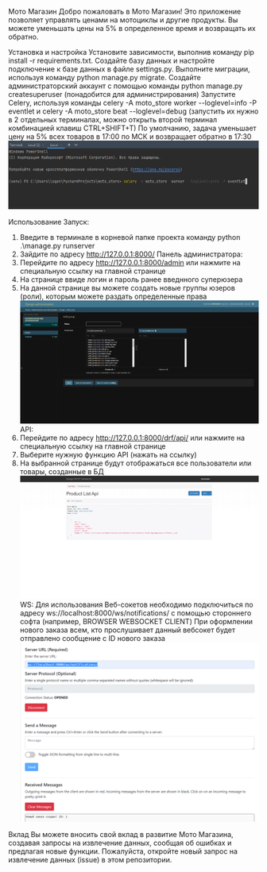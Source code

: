 Мото Магазин
Добро пожаловать в Мото Магазин! Это приложение позволяет управлять ценами на мотоциклы и другие продукты. Вы можете уменьшать цены на 5% в определенное время и возвращать их обратно.

Установка и настройка
Установите зависимости, выполнив команду pip install -r requirements.txt.
Создайте базу данных и настройте подключение к базе данных в файле settings.py.
Выполните миграции, используя команду python manage.py migrate.
Создайте администраторский аккаунт с помощью команды python manage.py createsuperuser (понадобится для администрирования)
Запустите Celery, используя команды  celery -A moto_store  worker --loglevel=info -P eventlet и celery -A moto_store beat --loglevel=debug (запустить их нужно в 2 отдельных терминалах, можно открыть второй терминал комбинацией клавиш CTRL+SHIFT+T)
По умолчанию, задача уменьшает цену на 5% всех товаров в 17:00 по МСК и возвращает обратно в 17:30
![команда запуска](images/celeryworker.png)

Использование
Запуск:
1) Введите в терминале в корневой папке проекта команду python .\manage.py runserver 
2) Зайдите по адресу http://127.0.0.1:8000/
Панель администратора:
1) Перейдите по адресу http://127.0.0.1:8000/admin или нажмите на специальную ссылку на главной странице
2) На странице ввиде логин и пароль ранее введнного суперюзера
3) На данной странице вы можете создать новые группы юзеров (роли), которым можете раздать определенные права
![Добавление группы](images/Admin1.png)
API:
1) Перейдите по адресу http://127.0.0.1:8000/drf/api/ или нажмите на специальную ссылку на главной странице
2) Выберите нужную функцию API (нажать на ссылку)
3) На выбранной странице будут отображаться все пользователи или товары, созданные в БД
![Добавление группы](images/APIProducts.png)
WS:
Для использования Веб-сокетов необходимо подключиться по адресу ws://localhost:8000/ws/notifications/ с помощью стороннего софта (например, BROWSER WEBSOCKET CLIENT)
При оформлении нового заказа всем, кто прослушивает данный вебсокет будет отправлено сообщение с ID нового заказа
![Пример Вебсокета](images/WS.png)

Вклад
Вы можете вносить свой вклад в развитие Мото Магазина, создавая запросы на извлечение данных, сообщая об ошибках и предлагая новые функции. Пожалуйста, откройте новый запрос на извлечение данных (issue) в этом репозитории.
